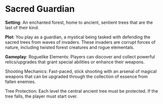 # Sacred Guardian

**Setting**: 
An enchanted forest, home to ancient, sentient trees that are the last of their kind.

**Plot**: 
You play as a guardian, a mystical being tasked with defending the sacred trees from waves of invaders. These invaders are corrupt forces of nature, including twisted forest creatures and rogue elementals.

**Gameplay**:
Roguelike Elements: Players can discover and collect powerful relics/upgrades that grant special abilities or enhance their weapons.

Shooting Mechanics: Fast-paced, stick shooting with an arsenal of magical weapons that can be upgraded through the collection of essence from fallen enemies.

Tree Protection: Each level the central ancient tree must be protected. If the tree falls, the player must start over.
